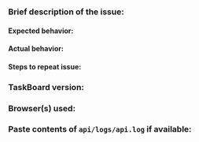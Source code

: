 ### Brief description of the issue:

#### Expected behavior:

#### Actual behavior:

#### Steps to repeat issue:

### TaskBoard version:

### Browser(s) used:

### Paste contents of `api/logs/api.log` if available:

